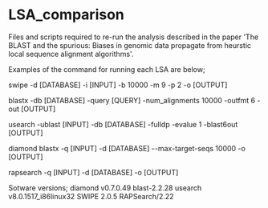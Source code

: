 # LSA_comparison
Files and scripts required to re-run the analysis described in the paper 'The BLAST and the spurious: Biases in genomic data propagate from heurstic local sequence alignment algorithms'.

Examples of the command for running each LSA are below;

swipe -d [DATABASE] -i [INPUT] -b 10000 -m 9 -p 2 -o [OUTPUT]

blastx -db [DATABASE] -query [QUERY] -num_alignments 10000 -outfmt 6 -out [OUTPUT]

usearch -ublast [INPUT] -db [DATABASE]  -fulldp -evalue 1 -blast6out [OUTPUT]

diamond blastx -q [INPUT] -d [DATABASE] --max-target-seqs 10000 -o [OUTPUT]

rapsearch -q [INPUT] -d [DATABASE] -o [OUTPUT]



Sotware versions;
diamond v0.7.0.49
blast-2.2.28
usearch v8.0.1517_i86linux32
SWIPE 2.0.5
RAPSearch/2.22

